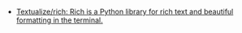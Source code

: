 * [Textualize/rich: Rich is a Python library for rich text and beautiful formatting in the terminal.](https://github.com/Textualize/rich)
